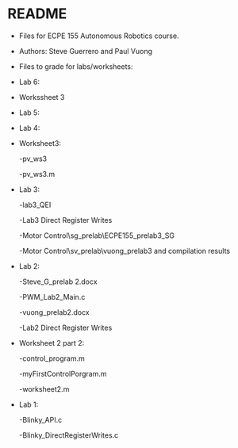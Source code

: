 # README #

* Files for ECPE 155 Autonomous Robotics course.
* Authors: Steve Guerrero and Paul Vuong

* Files to grade for labs/worksheets:

* Lab 6:

* Workssheet 3
	
* Lab 5:
		
* Lab 4:

* Worksheet3:

	-pv_ws3
	
	-pv_ws3.m
	
* Lab 3:

	-lab3_QEI

	-Lab3 Direct Register Writes

	-Motor Control\sg_prelab\ECPE155_prelab3_SG

	-Motor Control\sv_prelab\vuong_prelab3 and compilation results

* Lab 2:

	-Steve_G_prelab 2.docx

	-PWM_Lab2_Main.c

	-vuong_prelab2.docx

	-Lab2 Direct Register Writes

* Worksheet 2 part 2:

	-control_program.m

	-myFirstControlPorgram.m

	-worksheet2.m	

* Lab 1:

	-Blinky_API.c

	-Blinky_DirectRegisterWrites.c
	
	